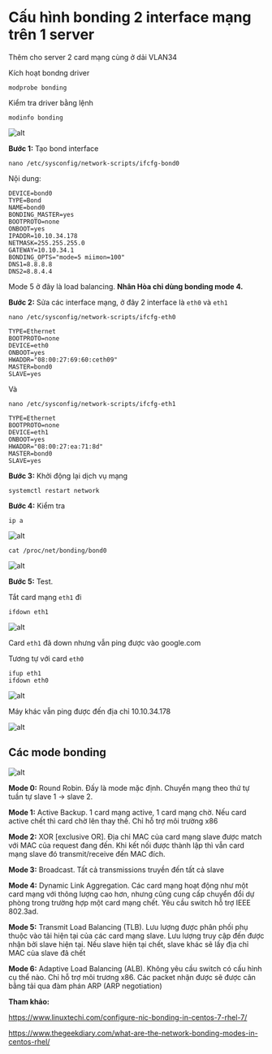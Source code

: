 # Cấu hình bonding 2 interface mạng trên 1 server

Thêm cho server 2 card mạng cùng ở dải VLAN34

Kích hoạt bondng driver

    modprobe bonding

Kiểm tra driver bằng lệnh

    modinfo bonding

![alt](https://image.prntscr.com/image/E8HB2qeQTrO6gYPiG0IsDw.png)

**Bước 1:** Tạo bond interface

    nano /etc/sysconfig/network-scripts/ifcfg-bond0

Nội dung:

    DEVICE=bond0
    TYPE=Bond
    NAME=bond0
    BONDING_MASTER=yes
    BOOTPROTO=none
    ONBOOT=yes
    IPADDR=10.10.34.178
    NETMASK=255.255.255.0
    GATEWAY=10.10.34.1
    BONDING_OPTS="mode=5 miimon=100"
    DNS1=8.8.8.8
    DNS2=8.8.4.4

Mode 5 ở đây là load balancing. **Nhân Hòa chỉ dùng bonding mode 4.**

**Bước 2:** Sửa các interface mạng, ở đây 2 interface là `eth0` và `eth1`

    nano /etc/sysconfig/network-scripts/ifcfg-eth0

    TYPE=Ethernet
    BOOTPROTO=none
    DEVICE=eth0
    ONBOOT=yes
    HWADDR="08:00:27:69:60:ceth09"
    MASTER=bond0
    SLAVE=yes

Và

    nano /etc/sysconfig/network-scripts/ifcfg-eth1

    TYPE=Ethernet
    BOOTPROTO=none
    DEVICE=eth1
    ONBOOT=yes
    HWADDR="08:00:27:ea:71:8d"
    MASTER=bond0
    SLAVE=yes

**Bước 3:** Khởi động lại dịch vụ mạng

    systemctl restart network

**Bước 4:** Kiểm tra

    ip a

![alt](https://image.prntscr.com/image/rroB1BZDRgGb5B90A1Flkw.png)

    cat /proc/net/bonding/bond0

![alt](https://image.prntscr.com/image/BWru2ubkTIaaSPdN_iAKVw.png)

**Bước 5:** Test. 

Tắt card mạng `eth1` đi

    ifdown eth1

![alt](https://image.prntscr.com/image/1VpnDNbARimQGz6lr53wPg.png)

Card `eth1` đã down nhưng vẫn ping được vào google.com

Tương tự với card `eth0`

    ifup eth1
    ifdown eth0

![alt](https://image.prntscr.com/image/gG4X1nkvRbCsTtLaYNkjWA.png)

Máy khác vẫn ping được đến địa chỉ 10.10.34.178

![alt](https://image.prntscr.com/image/Wa5h9DsKQ5qmyGrt19gwvw.png)

## Các mode bonding

![alt](https://image.prntscr.com/image/iBvg01MSQ7qqWHfq-am37Q.png)

**Mode 0:** Round Robin. Đấy là mode mặc định. Chuyển mạng theo thứ tự tuần tự slave 1 -> slave 2.

**Mode 1:** Active Backup. 1 card mạng active, 1 card mạng chờ. Nếu card active chết thì card chờ lên thay thế. Chỉ hỗ trợ môi trường x86

**Mode 2:** XOR [exclusive OR]. Địa chỉ MAC của card mạng slave được match với MAC của request đang đến. Khi kết nối được thành lập thì vẫn card mạng slave đó transmit/receive đến MAC đích.

**Mode 3:** Broadcast. Tất cả transmissions truyền đến tất cả slave

**Mode 4:** Dynamic Link Aggregation. Các card mạng hoạt động như một card mạng với thông lượng cao hơn, nhưng cũng cung cấp chuyển đổi dự phòng trong trường hợp một card mạng chết. Yêu cầu switch hỗ trợ IEEE 802.3ad.

**Mode 5:** Transmit Load Balancing (TLB). Lưu lượng được phân phối phụ thuộc vào tải hiện tại của các card mạng slave. Lưu lượng truy cập đến được nhận bởi slave hiện tại. Nếu slave hiện tại chết, slave khác sẽ lấy địa chỉ MAC của slave đã chết

**Mode 6:** Adaptive Load Balancing (ALB). Không yêu cầu switch có cấu hình cụ thể nào. Chỉ hỗ trợ môi trương x86. Các packet nhận được sẽ được cân bằng tải qua đàm phán ARP (ARP negotiation)

**Tham khảo:**

https://www.linuxtechi.com/configure-nic-bonding-in-centos-7-rhel-7/

https://www.thegeekdiary.com/what-are-the-network-bonding-modes-in-centos-rhel/